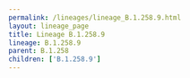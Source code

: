 ```yaml
---
permalink: /lineages/lineage_B.1.258.9.html
layout: lineage_page
title: Lineage B.1.258.9
lineage: B.1.258.9
parent: B.1.258
children: ['B.1.258.9']
---
```

